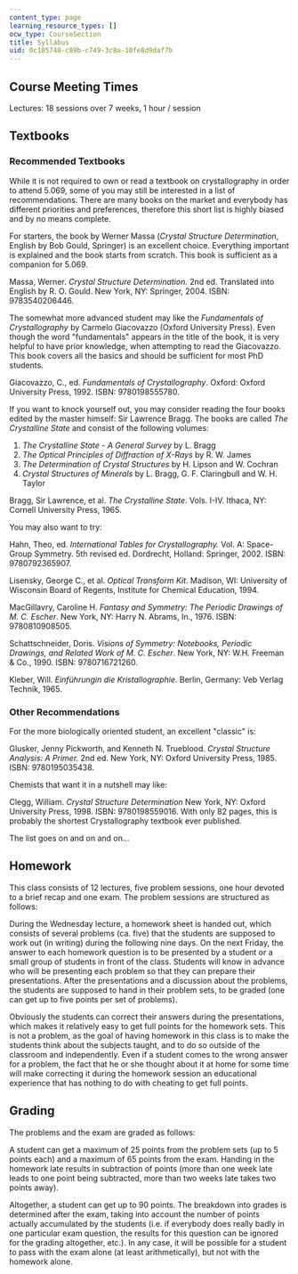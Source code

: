 ```yaml
---
content_type: page
learning_resource_types: []
ocw_type: CourseSection
title: Syllabus
uid: 0c185748-c89b-c749-3c8a-10fe8d9daf7b
---
```


Course Meeting Times
--------------------

Lectures: 18 sessions over 7 weeks, 1 hour / session

Textbooks
---------

### Recommended Textbooks

While it is not required to own or read a textbook on crystallography in order to attend 5.069, some of you may still be interested in a list of recommendations. There are many books on the market and everybody has different priorities and preferences, therefore this short list is highly biased and by no means complete.

For starters, the book by Werner Massa (_Crystal Structure Determination_, English by Bob Gould, Springer) is an excellent choice. Everything important is explained and the book starts from scratch. This book is sufficient as a companion for 5.069.

Massa, Werner. _Crystal Structure Determination._ 2nd ed. Translated into English by R. O. Gould. New York, NY: Springer, 2004. ISBN: 9783540206446.

The somewhat more advanced student may like the _Fundamentals of Crystallography_ by Carmelo Giacovazzo (Oxford University Press). Even though the word "fundamentals" appears in the title of the book, it is very helpful to have prior knowledge, when attempting to read the Giacovazzo. This book covers all the basics and should be sufficient for most PhD students.

Giacovazzo, C., ed. _Fundamentals of Crystallography_. Oxford: Oxford University Press, 1992. ISBN: 9780198555780.

If you want to knock yourself out, you may consider reading the four books edited by the master himself: Sir Lawrence Bragg. The books are called _The Crystalline State_ and consist of the following volumes:

1.  _The Crystalline State - A General Survey_ by L. Bragg
2.  _The Optical Principles of Diffraction of X-Rays_ by R. W. James
3.  _The Determination of Crystal Structures_ by H. Lipson and W. Cochran
4.  _Crystal Structures of Minerals_ by L. Bragg, G. F. Claringbull and W. H. Taylor

Bragg, Sir Lawrence, et al. _The Crystalline State_. Vols. I-IV. Ithaca, NY: Cornell University Press, 1965.

You may also want to try:

Hahn, Theo, ed. _International Tables for Crystallography._ Vol. A: Space-Group Symmetry. 5th revised ed. Dordrecht, Holland: Springer, 2002. ISBN: 9780792365907.

Lisensky, George C., et al. _Optical Transform Kit_. Madison, WI: University of Wisconsin Board of Regents, Institute for Chemical Education, 1994.

MacGillavry, Caroline H. _Fantasy and Symmetry: The Periodic Drawings of M. C. Escher_. New York, NY: Harry N. Abrams, In., 1976. ISBN: 9780810908505.

Schattschneider, Doris. _Visions of Symmetry: Notebooks, Periodic Drawings, and Related Work of M. C. Escher_. New York, NY: W.H. Freeman & Co., 1990. ISBN: 9780716721260.

Kleber, Will. _Einführungin die Kristallographie_. Berlin, Germany: Veb Verlag Technik, 1965.

### Other Recommendations

For the more biologically oriented student, an excellent "classic" is:

Glusker, Jenny Pickworth, and Kenneth N. Trueblood. _Crystal Structure Analysis: A Primer._ 2nd ed. New York, NY: Oxford University Press, 1985. ISBN: 9780195035438.

Chemists that want it in a nutshell may like:

Clegg, William. _Crystal Structure Determination_ New York, NY: Oxford University Press, 1998. ISBN: 9780198559016. With only 82 pages, this is probably the shortest Crystallography textbook ever published.

The list goes on and on and on…

Homework
--------

This class consists of 12 lectures, five problem sessions, one hour devoted to a brief recap and one exam. The problem sessions are structured as follows:

During the Wednesday lecture, a homework sheet is handed out, which consists of several problems (ca. five) that the students are supposed to work out (in writing) during the following nine days. On the next Friday, the answer to each homework question is to be presented by a student or a small group of students in front of the class. Students will know in advance who will be presenting each problem so that they can prepare their presentations. After the presentations and a discussion about the problems, the students are supposed to hand in their problem sets, to be graded (one can get up to five points per set of problems).

Obviously the students can correct their answers during the presentations, which makes it relatively easy to get full points for the homework sets. This is not a problem, as the goal of having homework in this class is to make the students think about the subjects taught, and to do so outside of the classroom and independently. Even if a student comes to the wrong answer for a problem, the fact that he or she thought about it at home for some time will make correcting it during the homework session an educational experience that has nothing to do with cheating to get full points.

Grading
-------

The problems and the exam are graded as follows:

A student can get a maximum of 25 points from the problem sets (up to 5 points each) and a maximum of 65 points from the exam. Handing in the homework late results in subtraction of points (more than one week late leads to one point being subtracted, more than two weeks late takes two points away).

Altogether, a student can get up to 90 points. The breakdown into grades is determined after the exam, taking into account the number of points actually accumulated by the students (i.e. if everybody does really badly in one particular exam question, the results for this question can be ignored for the grading altogether, etc.). In any case, it will be possible for a student to pass with the exam alone (at least arithmetically), but not with the homework alone.